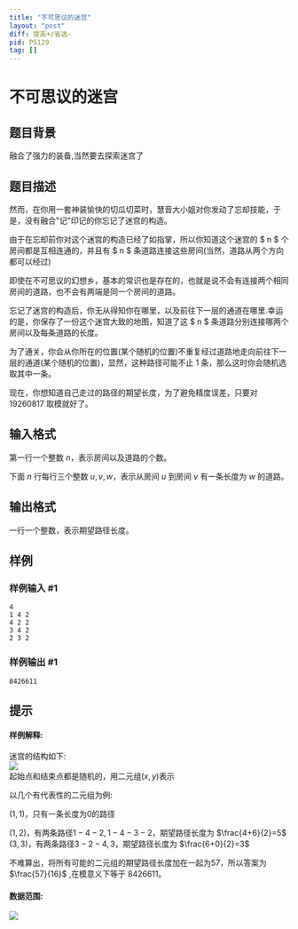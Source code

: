 ```yaml
---
title: "不可思议的迷宫"
layout: "post"
diff: 提高+/省选-
pid: P5129
tag: []
---
```

# 不可思议的迷宫
## 题目背景

融合了强力的装备,当然要去探索迷宫了  
## 题目描述

然而，在你用一套神装愉快的切瓜切菜时，慧音大小姐对你发动了忘却技能，于是，没有融合"记"印记的你忘记了迷宫的构造。  

由于在忘却前你对这个迷宫的构造已经了如指掌，所以你知道这个迷宫的 $ n $ 个房间都是互相连通的，并且有 $ n $ 条道路连接这些房间(当然，道路从两个方向都可以经过)    

即使在不可思议的幻想乡，基本的常识也是存在的，也就是说不会有连接两个相同房间的道路，也不会有两端是同一个房间的道路。  

忘记了迷宫的构造后，你无从得知你在哪里，以及前往下一层的通道在哪里.幸运的是，你保存了一份这个迷宫大致的地图，知道了这 $ n $ 条道路分别连接哪两个房间以及每条道路的长度。  

为了通关，你会从你所在的位置(某个随机的位置)不重复经过道路地走向前往下一层的通道(某个随机的位置)，显然，这种路径可能不止 $1$ 条，那么这时你会随机选取其中一条。  

现在，你想知道自己走过的路径的期望长度，为了避免精度误差，只要对 $19260817$ 取模就好了。      

## 输入格式

第一行一个整数 $n$，表示房间以及道路的个数。  
 
下面 $n$ 行每行三个整数 $u,v,w$，表示从房间 $u$ 到房间 $v$ 有一条长度为 $w$ 的道路。     

## 输出格式

一行一个整数，表示期望路径长度。
## 样例

### 样例输入 #1
```
4
1 4 2
4 2 2 
3 4 2
2 3 2
```
### 样例输出 #1
```
8426611
```
## 提示

#### 样例解释:  

迷宫的结构如下:  
![](https://cdn.luogu.com.cn/upload/pic/42707.png)  
起始点和结束点都是随机的，用二元组$(x,y)$表示  

以几个有代表性的二元组为例:  

$(1,1)$，只有一条长度为$0$的路径  

$(1,2)$，有两条路径$1-4-2,1-4-3-2$，期望路径长度为 $\frac{4+6}{2}=5$   
$(3,3)$，有两条路径$3-2-4,3$，期望路径长度为 $\frac{6+0}{2}=3$   

不难算出，将所有可能的二元组的期望路径长度加在一起为$57$，所以答案为 $\frac{57}{16}$ ,在模意义下等于 $8426611$。

#### 数据范围:  

![](https://cdn.luogu.com.cn/upload/pic/42697.png)
